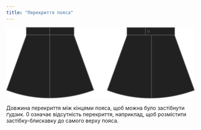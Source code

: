 ```yaml
---
title: "Перекриття пояса"
---
```


![Перекриття пояса](waistbandoverlap.svg)

Довжина перекриття між кінцями пояса, щоб можна було застібнути ґудзик. 0 означає відсутність перекриття, наприклад, щоб розмістити застібку-блискавку до самого верху пояса.




